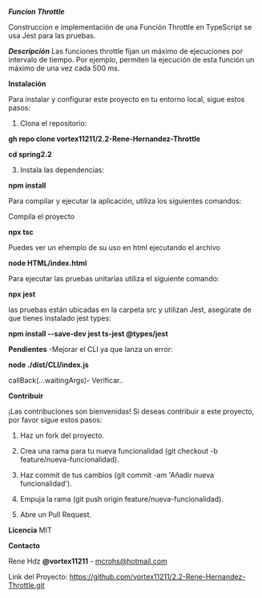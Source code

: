 ***Funcion Throttle***

Construccion e implementación de una Función Throttle en TypeScript
se usa Jest para las pruebas.

***Descripción***
Las funciones throttle fijan un máximo de ejecuciones por intervalo de tiempo. Por ejemplo, permiten la ejecución de esta función un máximo de una vez cada 500 ms.


**Instalación**

Para instalar y configurar este proyecto en tu entorno local, sigue estos pasos:

1.	Clona el repositorio:
   
**gh repo clone vortex11211/2.2-Rene-Hernandez-Throttle**

**cd spring2.2**

3.	Instala las dependencias:

  **npm install**
  
Para compilar y ejecutar la aplicación, utiliza los siguientes comandos:

Compila el proyecto

**npx tsc**

Puedes ver un ehemplo de su uso en html ejecutando el archivo

**node HTML/index.html**

Para ejecutar las pruebas unitarias utiliza el siguiente comando:

**npx jest**

las pruebas están ubicadas en la carpeta src y utilizan Jest,
asegúrate de que tienes instalado jest types: 

**npm install --save-dev jest ts-jest @types/jest**


**Pendientes**
-Mejorar el CLI ya que lanza un error:

**node ./dist/CLI/index.js**

 callBack(...waitingArgs)- Verificar..

**Contribuir**

¡Las contribuciones son bienvenidas! Si deseas contribuir a este proyecto, por favor sigue estos pasos:

1.	Haz un fork del proyecto.
   
2.	Crea una rama para tu nueva funcionalidad (git checkout -b feature/nueva-funcionalidad).
   
3.	Haz commit de tus cambios (git commit -am 'Añadir nueva funcionalidad').
   
4.	Empuja la rama (git push origin feature/nueva-funcionalidad).
   
5.	Abre un Pull Request.

    
**Licencia**
MIT 

**Contacto**

Rene Hdz **@vortex11211** - mcrohs@hotmail.com

Link del Proyecto: https://github.com/vortex11211/2.2-Rene-Hernandez-Throttle.git